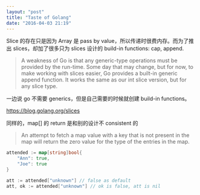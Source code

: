 ```yaml
---
layout: "post"
title: "Taste of Golang"
date: "2016-04-03 21:19"
---
```


Slice 的存在只是因为 Array 是 pass by value，所以传递时很费内存。而为了推出 slices，却加了很多只为 slices 设计的 build-in functions: cap, append.

> A weakness of Go is that any generic-type operations must be provided by the run-time. Some day that may change, but for now, to make working with slices easier, Go provides a built-in generic append function. It works the same as our int slice version, but for any slice type.

一边说 go 不需要 generics，但是自己需要的时候就创建 build-in functions。

https://blog.golang.org/slices

同样的，map[] 的 return 是和别的设计不 consistent 的

> An attempt to fetch a map value with a key that is not present in the map will return the zero value for the type of the entries in the map.

``` go
attended := map[string]bool{
    "Ann": true,
    "Joe": true
}

att := attended["unknown"] // false as default
att, ok := attended["unknown"] // ok is false, att is nil
```
